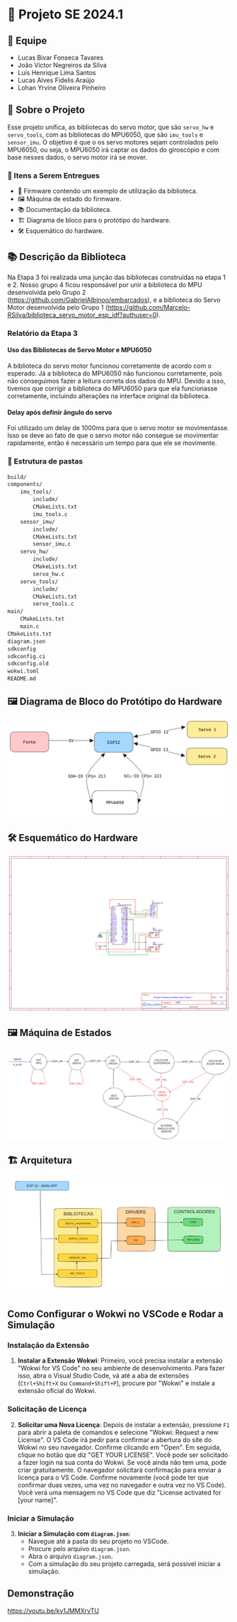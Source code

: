 # 🚀 Projeto SE 2024.1

## 👥 Equipe

- Lucas Bivar Fonseca Tavares
- João Victor Negreiros da Silva
- Luís Henrique Lima Santos
- Lucas Alves Fidelis Araújo
- Lohan Yrvine Oliveira Pinheiro

## 📝 Sobre o Projeto

Esse projeto unifica, as bibliotecas do servo motor, que são `servo_hw` e `servo_tools`, com as bibliotecas do MPU6050, que são `imu_tools` e `sensor_imu`.
O objetivo é que o os servo motores sejam controlados pelo MPU6050, ou seja, o MPU6050 irá captar os dados do giroscópio e com base nesses dados, o servo motor irá se mover.

### 🎯 Itens a Serem Entregues

- 🧩 Firmware contendo um exemplo de utilização da biblioteca.
- 🖼️ Máquina de estado do firmware.
- 📚 Documentação da biblioteca.
- 🏗️ Diagrama de bloco para o protótipo do hardware.
- 🛠️ Esquemático do hardware.

## 📚 Descrição da Biblioteca

Na Etapa 3 foi realizada uma junção das bibliotecas construídas na etapa 1 e 2. Nosso grupo 4 ficou responsável por unir a biblioteca do MPU desenvolvida pelo Grupo 2 (https://github.com/GabrielAlbinoo/embarcados), e a biblioteca do Servo Motor desenvolvida pelo Grupo 1 (https://github.com/Marcelo-RSilva/biblioteca_servo_motor_esp_idf?authuser=0).

### Relatório da Etapa 3

#### Uso das Bibliotecas de Servo Motor e MPU6050

A biblioteca do servo motor funcionou corretamente de acordo com o esperado.
Já a biblioteca do MPU6050 não funcionou corretamente, pois não conseguimos fazer a leitura correta dos dados do MPU.
Devido a isso, tivemos que corrigir a biblioteca do MPU6050 para que ela funcionasse corretamente, incluindo alterações na interface original da biblioteca.

#### Delay após definir ângulo do servo

Foi utilizado um delay de 1000ms para que o servo motor se movimentasse. Isso se deve ao fato de que o servo motor não consegue se movimentar rapidamente, então é necessário um tempo para que ele se movimente.

### 📁 Estrutura de pastas

```txt
build/
components/
    imu_tools/
        include/
        CMakeLists.txt
        imu_tools.c
    sensor_imu/
        include/
        CMakeLists.txt
        sensor_imu.c
    servo_hw/
        include/
        CMakeLists.txt
        servo_hw.c
    servo_tools/
        include/
        CMakeLists.txt
        servo_tools.c
main/
    CMakeLists.txt
    main.c
CMakeLists.txt
diagram.json
sdkconfig
sdkconfig.ci
sdkconfig.old
wokwi.toml
README.md

```

## 🖼️ Diagrama de Bloco do Protótipo do Hardware

![Diagrama de bloco do hardware](assets/block_diagram.png "Diagrama de bloco do protótipo do hardware")

## 🛠️ Esquemático do Hardware

![Esquemático do hardware](assets/electrical_diagram.png "Esquemático do protótipo do hardware")

## 🖼️ Máquina de Estados

![Máquina de Estados](assets/state_machine.png "Máquina de Estados")

## 🏗️ Arquitetura

![Arquitetura](assets/arquitetura.png "Arquitetura")

## Como Configurar o Wokwi no VSCode e Rodar a Simulação

### Instalação da Extensão

1. **Instalar a Extensão Wokwi**: Primeiro, você precisa instalar a extensão "Wokwi for VS Code" no seu ambiente de desenvolvimento. Para fazer isso, abra o Visual Studio Code, vá até a aba de extensões (`Ctrl+Shift+X` ou `Command+Shift+P`), procure por "Wokwi" e instale a extensão oficial do Wokwi.

### Solicitação de Licença

2. **Solicitar uma Nova Licença**: Depois de instalar a extensão, pressione `F1` para abrir a paleta de comandos e selecione "Wokwi: Request a new License". O VS Code irá pedir para confirmar a abertura do site do Wokwi no seu navegador. Confirme clicando em "Open". Em seguida, clique no botão que diz "GET YOUR LICENSE". Você pode ser solicitado a fazer login na sua conta do Wokwi. Se você ainda não tem uma, pode criar gratuitamente. O navegador solicitará confirmação para enviar a licença para o VS Code. Confirme novamente (você pode ter que confirmar duas vezes, uma vez no navegador e outra vez no VS Code). Você verá uma mensagem no VS Code que diz "License activated for [your name]".

### Iniciar a Simulação

3. **Iniciar a Simulação com `diagram.json`**:
   - Navegue até a pasta do seu projeto no VSCode.
   - Procure pelo arquivo `diagram.json`.
   - Abra o arquivo `diagram.json`.
   - Com a simulação do seu projeto carregada, será possivel iniciar a simulação.


## Demonstração

https://youtu.be/kv1JMMXrvTU
